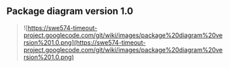 ## Package diagram version 1.0 ##

> ![https://swe574-timeout-project.googlecode.com/git/wiki/images/package%20diagram%20version%201.0.png](https://swe574-timeout-project.googlecode.com/git/wiki/images/package%20diagram%20version%201.0.png)